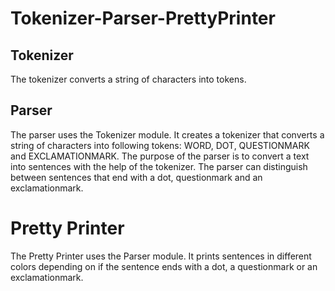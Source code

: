 # Tokenizer-Parser-PrettyPrinter

## Tokenizer

The tokenizer converts a string of characters into tokens. <br>

## Parser
The parser uses the Tokenizer module. It creates a tokenizer that converts a string of characters into following tokens: WORD, DOT, QUESTIONMARK and EXCLAMATIONMARK. The purpose of the parser is to convert a text into sentences with the help of the tokenizer. The parser can distinguish between sentences that end with a dot, questionmark and an exclamationmark. <br>

# Pretty Printer

The Pretty Printer uses the Parser module. It prints sentences in different colors depending on if the sentence ends with a dot, a questionmark or an exclamationmark. <br>
